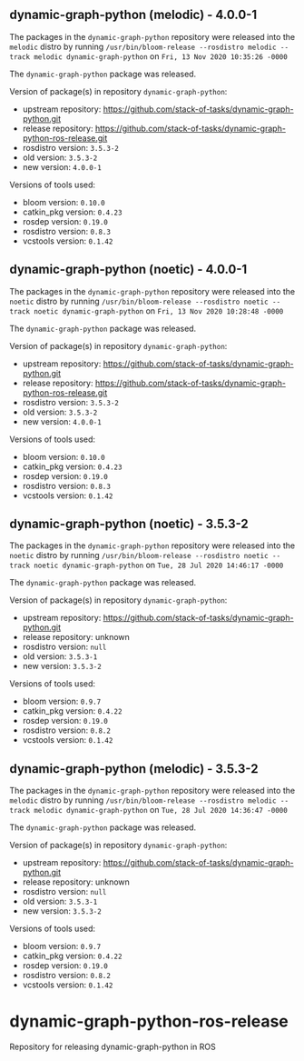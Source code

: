 ## dynamic-graph-python (melodic) - 4.0.0-1

The packages in the `dynamic-graph-python` repository were released into the `melodic` distro by running `/usr/bin/bloom-release --rosdistro melodic --track melodic dynamic-graph-python` on `Fri, 13 Nov 2020 10:35:26 -0000`

The `dynamic-graph-python` package was released.

Version of package(s) in repository `dynamic-graph-python`:

- upstream repository: https://github.com/stack-of-tasks/dynamic-graph-python.git
- release repository: https://github.com/stack-of-tasks/dynamic-graph-python-ros-release.git
- rosdistro version: `3.5.3-2`
- old version: `3.5.3-2`
- new version: `4.0.0-1`

Versions of tools used:

- bloom version: `0.10.0`
- catkin_pkg version: `0.4.23`
- rosdep version: `0.19.0`
- rosdistro version: `0.8.3`
- vcstools version: `0.1.42`


## dynamic-graph-python (noetic) - 4.0.0-1

The packages in the `dynamic-graph-python` repository were released into the `noetic` distro by running `/usr/bin/bloom-release --rosdistro noetic --track noetic dynamic-graph-python` on `Fri, 13 Nov 2020 10:28:48 -0000`

The `dynamic-graph-python` package was released.

Version of package(s) in repository `dynamic-graph-python`:

- upstream repository: https://github.com/stack-of-tasks/dynamic-graph-python.git
- release repository: https://github.com/stack-of-tasks/dynamic-graph-python-ros-release.git
- rosdistro version: `3.5.3-2`
- old version: `3.5.3-2`
- new version: `4.0.0-1`

Versions of tools used:

- bloom version: `0.10.0`
- catkin_pkg version: `0.4.23`
- rosdep version: `0.19.0`
- rosdistro version: `0.8.3`
- vcstools version: `0.1.42`


## dynamic-graph-python (noetic) - 3.5.3-2

The packages in the `dynamic-graph-python` repository were released into the `noetic` distro by running `/usr/bin/bloom-release --rosdistro noetic --track noetic dynamic-graph-python` on `Tue, 28 Jul 2020 14:46:17 -0000`

The `dynamic-graph-python` package was released.

Version of package(s) in repository `dynamic-graph-python`:

- upstream repository: https://github.com/stack-of-tasks/dynamic-graph-python.git
- release repository: unknown
- rosdistro version: `null`
- old version: `3.5.3-1`
- new version: `3.5.3-2`

Versions of tools used:

- bloom version: `0.9.7`
- catkin_pkg version: `0.4.22`
- rosdep version: `0.19.0`
- rosdistro version: `0.8.2`
- vcstools version: `0.1.42`


## dynamic-graph-python (melodic) - 3.5.3-2

The packages in the `dynamic-graph-python` repository were released into the `melodic` distro by running `/usr/bin/bloom-release --rosdistro melodic --track melodic dynamic-graph-python` on `Tue, 28 Jul 2020 14:36:47 -0000`

The `dynamic-graph-python` package was released.

Version of package(s) in repository `dynamic-graph-python`:

- upstream repository: https://github.com/stack-of-tasks/dynamic-graph-python.git
- release repository: unknown
- rosdistro version: `null`
- old version: `3.5.3-1`
- new version: `3.5.3-2`

Versions of tools used:

- bloom version: `0.9.7`
- catkin_pkg version: `0.4.22`
- rosdep version: `0.19.0`
- rosdistro version: `0.8.2`
- vcstools version: `0.1.42`


# dynamic-graph-python-ros-release
Repository for releasing dynamic-graph-python in ROS
